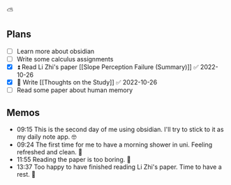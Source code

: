 ⛅

## Plans

 - [ ] Learn more about obsidian
 - [ ] Write some calculus assignments
 - [x] ⏫ Read Li Zhi's paper [[Slope Perception Failure (Summary)]] ✅ 2022-10-26
 - [x] 🔼 Write [[Thoughts on the Study]] ✅ 2022-10-26
 - [ ] Read some paper about human memory

## Memos

- 09:15 This is the second day of me using obsidian. I'll try to stick to it as my daily note app. 🤓
- 09:24 The first time for me to have a morning shower in uni. Feeling refreshed and clean. 🤩
- 11:55 Reading the paper is too boring. 🥱
- 13:37 Too happy to have finished reading Li Zhi's paper. Time to have a rest. 🙌
